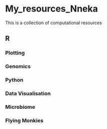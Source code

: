# My_resources_Nneka
This is a collection of computational resources

## R

### Plotting

### Genomics

### Python

### Data Visualisation

### Microbiome

### Flying Monkies